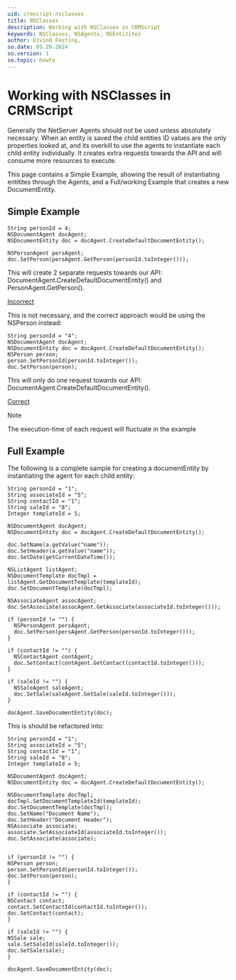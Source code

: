 ```yaml
---
uid: crmscript-nsclasses
title: NSClasses
description: Working with NSClasses in CRMScript
keywords: NSClasses, NSAgents, NSEntitites
author: Eivind Fasting,
so.date: 05.20.2024
so.version: 1
so.topic: howto
---
```


# Working with NSClasses in CRMScript

Generally the NetServer Agents should not be used unless absolutely necessary. When an entity is saved the child entities ID values are the only properties looked at, and its overkill to use the agents to instantiate each child entity individually. It creates extra requests towards the API and will consume more resources to execute.

This page contains a Simple Example, showing the result of instantiating entitites through the Agents, and a Full/working Example that creates a new DocumentEntity.

## Simple Example

```crmscript!
String personId = 4;
NSDocumentAgent docAgent;
NSDocumentEntity doc = docAgent.CreateDefaultDocumentEntity();

NSPersonAgent persAgent;
doc.SetPerson(persAgent.GetPerson(personId.toInteger()));
```

This will create 2 separate requests towards our API: DocumentAgent.CreateDefaultDocumentEntity() and PersonAgent.GetPerson().

[Incorrect][1]

This is not necessary, and the correct approach would be using the NSPerson instead:

```crmscript!
String personId = "4";
NSDocumentAgent docAgent;
NSDocumentEntity doc = docAgent.CreateDefaultDocumentEntity();
NSPerson person;
person.SetPersonId(personId.toInteger());
doc.SetPerson(person);
```

This will only do one request towards our API: DocumentAgent.CreateDefaultDocumentEntity().

[Correct][2]

> [!NOTE]
> The execution-time of each request will fluctuate in the example

## Full Example

The following is a complete sample for creating a documentEntity by instantiating the agent for each child entity:

```crmscript!
String personId = "1";
String associateId = "5";
String contactId = "1";
String saleId = "8";
Integer templateId = 5;

NSDocumentAgent docAgent;
NSDocumentEntity doc = docAgent.CreateDefaultDocumentEntity();

doc.SetName(a.getValue("name"));
doc.SetHeader(a.getValue("name"));
doc.SetDate(getCurrentDateTime());

NSListAgent listAgent;
NSDocumentTemplate docTmpl = listAgent.GetDocumentTemplate(templateId);
doc.SetDocumentTemplate(docTmpl);

NSAssociateAgent assocAgent;
doc.SetAssociate(assocAgent.GetAssociate(associateId.toInteger()));

if (personId != "") {
  NSPersonAgent persAgent;
  doc.SetPerson(persAgent.GetPerson(personId.toInteger()));
}

if (contactId != "") {
  NSContactAgent contAgent;
  doc.SetContact(contAgent.GetContact(contactId.toInteger()));
}

if (saleId != "") {
  NSSaleAgent saleAgent;
  doc.SetSale(saleAgent.GetSale(saleId.toInteger()));
}

docAgent.SaveDocumentEntity(doc);
```

This is should be refactored into:

```crmscript!
String personId = "1";
String associateId = "5";
String contactId = "1";
String saleId = "8";
Integer templateId = 5;

NSDocumentAgent docAgent;
NSDocumentEntity doc = docAgent.CreateDefaultDocumentEntity();

NSDocumentTemplate docTmpl;
docTmpl.SetDocumentTemplateId(templateId);
doc.SetDocumentTemplate(docTmpl);
doc.SetName("Document Name");
doc.SetHeader("Document Header");
NSAssociate associate;
associate.SetAssociateId(associateId.toInteger());
doc.SetAssociate(associate);


if (personId != "") {
NSPerson person;
person.SetPersonId(personId.toInteger());
doc.SetPerson(person);
} 

if (contactId != "") {
NSContact contact;
contact.SetContactId(contactId.toInteger());
doc.SetContact(contact);
}

if (saleId != "") {
NSSale sale;
sale.SetSaleId(saleId.toInteger());
doc.SetSale(sale);
}

docAgent.SaveDocumentEntity(doc);
```

<!-- Image links -->
[1]: ./media/create-default-documententity-wrong.png
[2]: ./media/create-default-documententity-correct.png